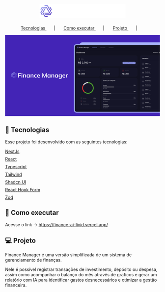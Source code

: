 <h1 align="center">
  <img
    src="public/logo.svg"
    title="Logo Finance Manager"
    alt="Logo Finance Manager"
    width="280px"
  />
</h1>

<p align="center">
  <a href="#tecnologias"> Tecnologias </a> &nbsp; &nbsp; &nbsp; | &nbsp; &nbsp; &nbsp;
  <a href="#como-executar"> Como executar </a> &nbsp; &nbsp; &nbsp; | &nbsp; &nbsp; &nbsp;
  <a href="#projeto"> Projeto </a> &nbsp; &nbsp; &nbsp; | &nbsp; &nbsp; &nbsp;
</p>

<p>
  <img src="public/cover.png" alt="Capa do projeto" />
</p>

<div id="tecnologias">
</div>

## 🧪 Tecnologias

Esse projeto foi desenvolvido com as seguintes tecnologias:

<div style="display: flex; flex-direction: column; gap: 8px;">
  <div style="display: flex; align-items: center; gap: 8px">
    <a href='https://nextjs.org/'>NextJs</a>
  </div>

  <div style="display: flex; align-items: center; gap: 8px">
    <a href='https://reactjs.org'>React</a>
  </div>

  <div style="display: flex; align-items: center; gap: 8px">
    <a href='https://www.typescriptlang.org/'>Typescript</a>
  </div>

  <div style="display: flex; align-items: center; gap: 8px">
    <a href='https://tailwindcss.com/'>Tailwind</a>
  </div>

  <div style="display: flex; align-items: center; gap: 8px">
    <a href='https://ui.shadcn.com/'>Shadcn UI</a>
  </div>

  <div style="display: flex; align-items: center; gap: 8px">
    <a href='https://react-hook-form.com/'>React Hook Form</a>
  </div>

  <div style="display: flex; align-items: center; gap: 8px">
    <a href='https://zod.dev/'>Zod</a>
  </div>
</div>

<div id="como-executar">
</div>

## 🚀 Como executar

Acesse o link -> https://finance-ai-livid.vercel.app/

<div id="projeto">
</div>

## 💻 Projeto

Finance Manager é uma versão simplificada de um sistema de gerenciamento de finanças.

Nele é possível registrar transações de investimento, depósito ou despesa, assim como acompanhar o balanço do mês através de graficos e gerar um relatório com IA para identificar gastos desnecessários e otimizar a gestão financeira.
